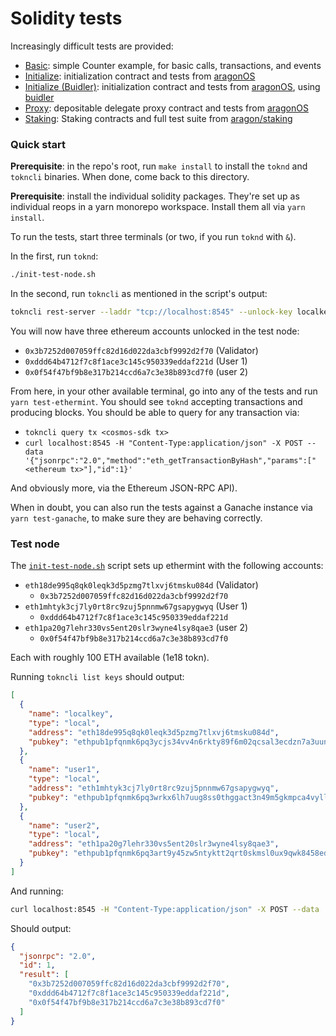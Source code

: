 # Solidity tests

Increasingly difficult tests are provided:

- [Basic](./suites/basic): simple Counter example, for basic calls, transactions, and events
- [Initialize](./suites/initialize): initialization contract and tests from [aragonOS](https://github.com/aragon/aragonOS)
- [Initialize (Buidler)](./suites/initialize-buidler): initialization contract and tests from [aragonOS](https://github.com/aragon/aragonOS), using [buidler](https://buidler.dev/)
- [Proxy](./suites/proxy): depositable delegate proxy contract and tests from [aragonOS](https://github.com/aragon/aragonOS)
- [Staking](./suites/staking): Staking contracts and full test suite from [aragon/staking](http://github.com/aragon/staking)

### Quick start

**Prerequisite**: in the repo's root, run `make install` to install the `toknd` and `tokncli` binaries. When done, come back to this directory.

**Prerequisite**: install the individual solidity packages. They're set up as individual reops in a yarn monorepo workspace. Install them all via `yarn install`.

To run the tests, start three terminals (or two, if you run `toknd` with `&`).

In the first, run `toknd`:

```sh
./init-test-node.sh
```

In the second, run `tokncli` as mentioned in the script's output:

```sh
tokncli rest-server --laddr "tcp://localhost:8545" --unlock-key localkey,user1,user2 --chain-id "ethermint-1337" --trace --wsport 8546
```

You will now have three ethereum accounts unlocked in the test node:

- `0x3b7252d007059ffc82d16d022da3cbf9992d2f70` (Validator)
- `0xddd64b4712f7c8f1ace3c145c950339eddaf221d` (User 1)
- `0x0f54f47bf9b8e317b214ccd6a7c3e38b893cd7f0` (user 2)

From here, in your other available terminal, go into any of the tests and run `yarn test-ethermint`. You should see `toknd` accepting transactions and producing blocks. You should be able to query for any transaction via:

- `tokncli query tx <cosmos-sdk tx>`
- `curl localhost:8545 -H "Content-Type:application/json" -X POST --data '{"jsonrpc":"2.0","method":"eth_getTransactionByHash","params":["<ethereum tx>"],"id":1}'`

And obviously more, via the Ethereum JSON-RPC API).

When in doubt, you can also run the tests against a Ganache instance via `yarn test-ganache`, to make sure they are behaving correctly.

### Test node

The [`init-test-node.sh`](./init-test-node.sh) script sets up ethermint with the following accounts:

- `eth18de995q8qk0leqk3d5pzmg7tlxvj6tmsku084d` (Validator)
  - `0x3b7252d007059ffc82d16d022da3cbf9992d2f70`
- `eth1mhtyk3cj7ly0rt8rc9zuj5pnnmw67gsapygwyq` (User 1)
  - `0xddd64b4712f7c8f1ace3c145c950339eddaf221d`
- `eth1pa20g7lehr330vs5ent20slr3wyne4lsy8qae3` (user 2)
  - `0x0f54f47bf9b8e317b214ccd6a7c3e38b893cd7f0`

Each with roughly 100 ETH available (1e18 tokn).

Running `tokncli list keys` should output:

```json
[
  {
    "name": "localkey",
    "type": "local",
    "address": "eth18de995q8qk0leqk3d5pzmg7tlxvj6tmsku084d",
    "pubkey": "ethpub1pfqnmk6pq3ycjs34vv4n6rkty89f6m02qcsal3ecdzn7a3uunx0e5ly0846pzg903hxf2zp5gq4grh8jcatcemfrscdfl797zhg5crkcsx43gujzppge3n"
  },
  {
    "name": "user1",
    "type": "local",
    "address": "eth1mhtyk3cj7ly0rt8rc9zuj5pnnmw67gsapygwyq",
    "pubkey": "ethpub1pfqnmk6pq3wrkx6lh7uug8ss0thggact3n49m5gkmpca4vylldpur5qrept57e0rrxfmeq5mp5xt3cyf4kys53qcv66qxttv970das69hlpkf8cnyd2a2x"
  },
  {
    "name": "user2",
    "type": "local",
    "address": "eth1pa20g7lehr330vs5ent20slr3wyne4lsy8qae3",
    "pubkey": "ethpub1pfqnmk6pq3art9y45zw5ntyktt2qrt0skmsl0ux9qwk8458ed3d8sgnrs99zlgvj3rt2vggvkh0x56hffugwsyddwqla48npx46pglgs6xhcqpall58tgn"
  }
]
```

And running:

```sh
curl localhost:8545 -H "Content-Type:application/json" -X POST --data '{"jsonrpc":"2.0","method":"eth_accounts","params":[],"id":1}'
```

Should output:

```json
{
  "jsonrpc": "2.0",
  "id": 1,
  "result": [
    "0x3b7252d007059ffc82d16d022da3cbf9992d2f70",
    "0xddd64b4712f7c8f1ace3c145c950339eddaf221d",
    "0x0f54f47bf9b8e317b214ccd6a7c3e38b893cd7f0"
  ]
}
```
